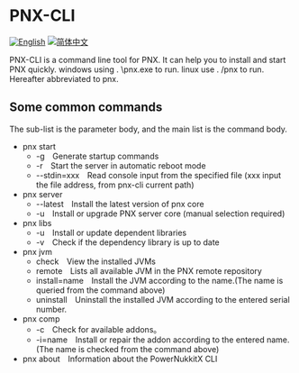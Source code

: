 # PNX-CLI
[![English](https://img.shields.io/badge/English-100%25-green?style=flat-square)](https://github.com/PowerNukkitX/PNX-CLI/blob/master/README.md)
[![简体中文](https://img.shields.io/badge/简体中文-100%25-green?style=flat-square)](https://github.com/PowerNukkitX/PNX-CLI/blob/master/lang/ZH-README.md)


PNX-CLI is a command line tool for PNX. It can help you to install and start PNX quickly.
windows using . \pnx.exe to run.
linux use . /pnx to run.
Hereafter abbreviated to pnx.
## Some common commands
The sub-list is the parameter body, and the main list is the command body.
- pnx start
  - -g&emsp;Generate startup commands
  - -r&emsp;Start the server in automatic reboot mode
  - --stdin=xxx&emsp;Read console input from the specified file (xxx input the file address, from pnx-cli current path)
- pnx server
  - --latest&emsp;Install the latest version of pnx core
  - -u&emsp;Install or upgrade PNX server core (manual selection required)
- pnx libs
  - -u&emsp;Install or update dependent libraries
  - -v&emsp;Check if the dependency library is up to date
- pnx jvm
  - check&emsp;View the installed JVMs
  - remote&emsp;Lists all available JVM in the PNX remote repository
  - install=name&emsp;Install the JVM according to the name.(The name is queried from the command above)
  - uninstall&emsp;Uninstall the installed JVM according to the entered serial number.
- pnx comp
  - -c&emsp;Check for available addons。
  - -i=name&emsp;Install or repair the addon according to the entered name. (The name is checked from the command above)
- pnx about&emsp;Information about the PowerNukkitX CLI
